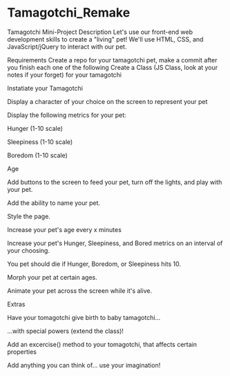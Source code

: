 # Tamagotchi_Remake

Tamagotchi Mini-Project
Description
Let's use our front-end web development skills to create a "living" pet! We'll use HTML, CSS, and JavaScript/jQuery to interact with our pet.

Requirements
Create a repo for your tamagotchi pet, make a commit after you finish each one of the following
Create a Class (JS Class, look at your notes if your forget) for your tamagotchi

Instatiate your Tamagotchi

Display a character of your choice on the screen to represent your pet

Display the following metrics for your pet:

Hunger (1-10 scale)

Sleepiness (1-10 scale)

Boredom (1-10 scale)

Age

Add buttons to the screen to feed your pet, turn off the lights, and play with your pet.

Add the ability to name your pet.

Style the page.

Increase your pet's age every x minutes

Increase your pet's Hunger, Sleepiness, and Bored metrics on an interval of your choosing.

You pet should die if Hunger, Boredom, or Sleepiness hits 10.

Morph your pet at certain ages.

Animate your pet across the screen while it's alive.

Extras

Have your tomagotchi give birth to baby tamagotchi...

...with special powers (extend the class)!

Add an excercise() method to your tomagotchi, that affects certain properties

Add anything you can think of... use your imagination!
